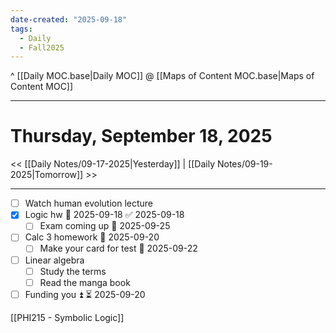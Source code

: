 ```yaml
---
date-created: "2025-09-18"
tags:
  - Daily
  - Fall2025
---
```

^ [[Daily MOC.base|Daily MOC]]
@ [[Maps of Content MOC.base|Maps of Content MOC]]

---
# Thursday, September 18, 2025
<< [[Daily Notes/09-17-2025|Yesterday]] | [[Daily Notes/09-19-2025|Tomorrow]] >>

---

- [ ] Watch human evolution lecture
- [x] Logic hw 📅 2025-09-18 ✅ 2025-09-18
	- [ ] Exam coming up 🛫 2025-09-25 
- [ ] Calc 3 homework 📅 2025-09-20
	- [ ] Make your card for test 📅 2025-09-22 
- [ ] Linear algebra
	- [ ] Study the terms
	- [ ] Read the manga book 
- [ ] Funding you ⏫ ⏳ 2025-09-20 

[[PHI215 - Symbolic Logic]]